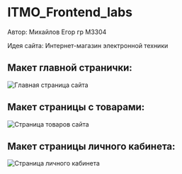 # ITMO_Frontend_labs

Автор: Михайлов Егор гр М3304

Идея сайта: Интернет-магазин электронной техники

## Макет главной странички:
![Главная страница сайта](https://github.com/user-attachments/assets/6778c08e-62a0-435f-bc63-049080f8563d)

## Макет страницы с товарами:
![Страница товаров сайта](https://github.com/user-attachments/assets/4cb231db-1ed6-40dc-8b6b-2c42f2053922)

## Макет страницы личного кабинета:
![Страница личного кабинета](https://github.com/user-attachments/assets/b2e1b948-420d-4573-9405-d041bc89d111)
